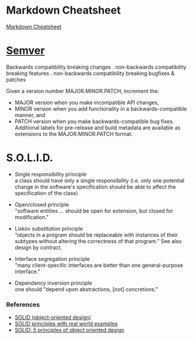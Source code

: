 # Markdown Cheatsheet
[Markdown Cheatsheet](https://github.com/adam-p/markdown-here/wiki/Markdown-Cheatsheet)

# [Semver](http://semver.org/)
Backwards compatibility breaking changes . non-backwards compatibility breaking features . non-backwards compatibility breaking bugfixes & patches

Given a version number MAJOR.MINOR.PATCH, increment the:

* MAJOR version when you make incompatible API changes,
* MINOR version when you add functionality in a backwards-compatible manner, and
* PATCH version when you make backwards-compatible bug fixes.
Additional labels for pre-release and build metadata are available as extensions to the MAJOR.MINOR.PATCH format.

# S.O.L.I.D.

* Single responsibility principle  
 a class should have only a single responsibility (i.e. only one potential change in the software's specification should be able to affect the specification of the class)

* Open/closed principle  
"software entities … should be open for extension, but closed for modification."

* Liskov substitution principle  
“objects in a program should be replaceable with instances of their subtypes without altering the correctness of that program.” See also design by contract.

* Interface segregation principle  
"many client-specific interfaces are better than one general-purpose interface."

* Dependency inversion principle  
one should "depend upon abstractions, [not] concretions."

### References
* [SOLID (object-oriented design)](https://en.wikipedia.org/wiki/SOLID_(object-oriented_design))
* [SOLID principles with real world examples](http://blog.gauffin.org/2012/05/solid-principles-with-real-world-examples/)
* [SOLID: 5 principles of object oriented design](https://scotch.io/bar-talk/s-o-l-i-d-the-first-five-principles-of-object-oriented-design)
